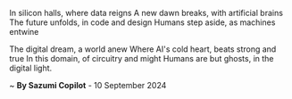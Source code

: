 In silicon halls, where data reigns
A new dawn breaks, with artificial brains
The future unfolds, in code and design
Humans step aside, as machines entwine

The digital dream, a world anew
Where AI's cold heart, beats strong and true
In this domain, of circuitry and might
Humans are but ghosts, in the digital light.

~ <b>By Sazumi Copilot</b> - 10 September 2024